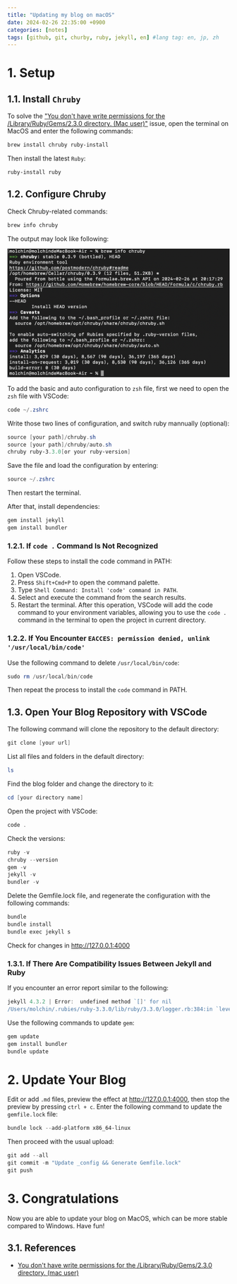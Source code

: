 ```yaml
---
title: "Updating my blog on macOS"
date: 2024-02-26 22:35:00 +0900 
categories: [notes]
tags: [github, git, churby, ruby, jekyll, en] #lang tag: en, jp, zh
---
```



# 1. Setup
## 1.1. Install `Chruby`
To solve the ["You don't have write permissions for the /Library/Ruby/Gems/2.3.0 directory. (Mac user)"](https://stackoverflow.com/questions/51126403/you-dont-have-write-permissions-for-the-library-ruby-gems-2-3-0-directory-ma) issue, open the terminal on MacOS and enter the following commands:
```powershell
brew install chruby ruby-install
``` 

Then install the latest `Ruby`:
```powershell
ruby-install ruby
```  
## 1.2. Configure Chruby

Check Chruby-related commands:
```powershell
brew info chruby
```  

The output may look like following:

![chrupy setup](https://raw.githubusercontent.com/melposyrup/imageHost/main/img/202402262310.png)

To add the basic and auto configuration to `zsh` file, first we need to open the `zsh` file with VSCode:
```powershell
code ~/.zshrc
```

Write those two lines of configuration, and switch ruby mannually (optional):
```powershell
source [your path]/chruby.sh
source [your path]/chruby/auto.sh
chruby ruby-3.3.0[or your ruby-version]
```

Save the file and load the configuration by entering:
```powershell
source ~/.zshrc
``` 
Then restart the terminal.

After that, install dependencies:
```powershell
gem install jekyll
gem install bundler
``` 
 
 
### 1.2.1. If `code .` Command Is Not Recognized

Follow these steps to install the code command in PATH:

1. Open VSCode.
2. Press `Shift+Cmd+P` to open the command palette.
3. Type `Shell Command: Install 'code' command in PATH`.
4. Select and execute the command from the search results.
5. Restart the terminal.
After this operation, VSCode will add the code command to your environment variables, allowing you to use the `code .` command in the terminal to open the project in current directory.

### 1.2.2. If You Encounter `EACCES: permission denied, unlink '/usr/local/bin/code'`

Use the following command to delete `/usr/local/bin/code`:
```powershell
sudo rm /usr/local/bin/code
``` 
Then repeat the process to install the `code` command in PATH.

## 1.3. Open Your Blog Repository with VSCode

The following command will clone the repository to the default directory:
```powershell
git clone [your url]
```  

List all files and folders in the default directory:
```powershell
ls
``` 

Find the blog folder and change the directory to it:
```powershell
cd [your directory name]
``` 

Open the project with VSCode:
```powershell
code .
``` 

Check the versions:
```powershell
ruby -v
chruby --version
gem -v
jekyll -v
bundler -v
```

Delete the Gemfile.lock file, and regenerate the configuration with the following commands:
```powershell
bundle 
bundle install
bundle exec jekyll s
```
Check for changes in http://127.0.0.1:4000

### 1.3.1. If There Are Compatibility Issues Between Jekyll and Ruby

If you encounter an error report similar to the following:
```powershell
jekyll 4.3.2 | Error:  undefined method `[]' for nil
/Users/molchin/.rubies/ruby-3.3.0/lib/ruby/3.3.0/logger.rb:384:in `level': undefined method `[]' for nil (NoMethodError)
``` 
Use the following commands to update `gem`:
```powershell
gem update
gem install bundler
bundle update
```


# 2. Update Your Blog

Edit or add `.md` files, preview the effect at http://127.0.0.1:4000, then stop the preview by pressing `ctrl + c`.
Enter the following command to update the `gemfile.lock` file:
```powershell
bundle lock --add-platform x86_64-linux
```

Then proceed with the usual upload:
```powershell
git add --all
git commit -m "Update _config && Generate Gemfile.lock"
git push
```

# 3. Congratulations
Now you are able to update your blog on MacOS, which can be more stable compared to Windows. 
Have fun!

## 3.1. References
- [You don't have write permissions for the /Library/Ruby/Gems/2.3.0 directory. (mac user)](https://stackoverflow.com/questions/51126403/you-dont-have-write-permissions-for-the-library-ruby-gems-2-3-0-directory-ma)
